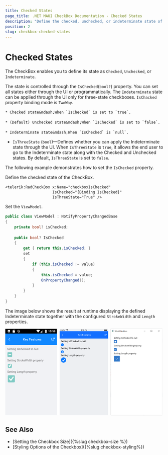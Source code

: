 ```yaml
---
title: Checked States
page_title: .NET MAUI CheckBox Documentation - Checked States
description: "Define the checked, unchecked, or indeterminate state of the Telerik CheckBox for .NET MAUI."
position: 2
slug: checkbox-checked-states
---
```


# Checked States

The CheckBox enables you to define its state as `Checked`, `Unchecked`, or `Indeterminate`.

The state is controlled through the `IsChecked`(`bool?`) property. You can set all states either through the UI or programmatically. The `Indeterminate` state can be applied through the UI only for three-state checkboxes. `IsChacked` property binding mode is `TwoWay`.

    * Checked state&mdash;When `IsChecked` is set to `true`.

    * (Default) Unchecked state&mdash;When `IsChecked` is set to `false`.

    * Indeterminate state&mdash;When `IsChecked` is `null`.



* `IsThreeState` (`bool`)&mdash;Defines whether you can apply the Indeterminate state through the UI. When `IsThreeState` is `true`, it allows the end user to go to the Indeterminate state along with the Checked and Unchecked states. By default, `IsThreeState` is set to `false`.

The following example demonstrates how to set the `IsChecked` property.

Define the checked state of the CheckBox.

```XAML
<telerik:RadCheckBox x:Name="checkboxIsChecked" 
					 IsChecked="{Binding IsChecked}" 
				     IsThreeState="True" />
```

Set the `ViewModel`.

```C#
public class ViewModel : NotifyPropertyChangedBase
{
    private bool? isChecked;

    public bool? IsChecked
    {
        get { return this.isChecked; }
        set
        {
            if (this.isChecked != value)
            {
                this.isChecked = value;
                OnPropertyChanged();
            }
        }
    }
}
```

The image below shows the result at runtime displaying the defined Indeterminate state together with the configured `StrokeWidth` and `Length` properties.

![CheckBox States Configuration](images/checkbox-features.png)

## See Also

- [Setting the Checkbox Size]({%slug checkbox-size %})
- [Styling Options of the Checkbox]({%slug checkbox-styling%})
